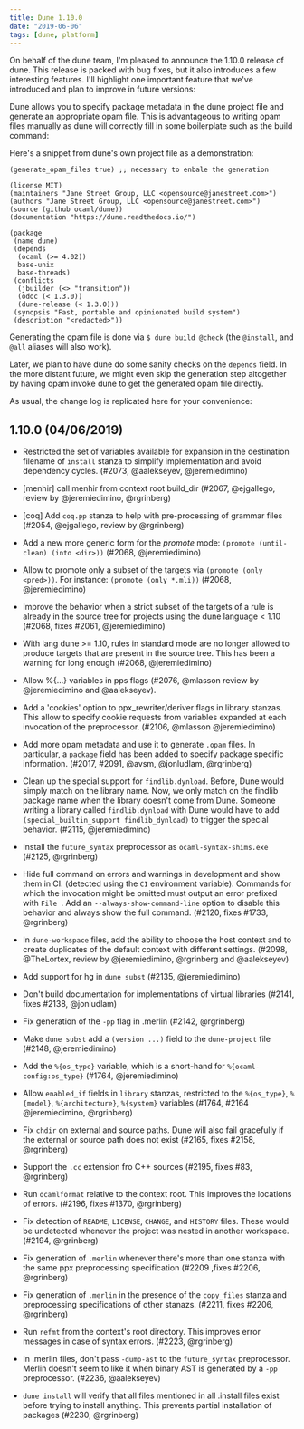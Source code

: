 ```yaml
---
title: Dune 1.10.0
date: "2019-06-06"
tags: [dune, platform]
---
```


On behalf of the dune team, I'm pleased to announce the 1.10.0 release of dune. This release is packed with bug fixes, but it also introduces a few interesting features. I'll highlight one important feature that we've introduced and plan to improve in future versions:

Dune allows you to specify package metadata in the dune project file and generate an appropriate opam file. This is advantageous to writing opam files manually as dune will correctly fill in some boilerplate such as the build command:

Here's a snippet from dune's own project file as a demonstration:

```
(generate_opam_files true) ;; necessary to enbale the generation

(license MIT)
(maintainers "Jane Street Group, LLC <opensource@janestreet.com>")
(authors "Jane Street Group, LLC <opensource@janestreet.com>")
(source (github ocaml/dune))
(documentation "https://dune.readthedocs.io/")

(package
 (name dune)
 (depends
  (ocaml (>= 4.02))
  base-unix
  base-threads)
 (conflicts
  (jbuilder (<> "transition"))
  (odoc (< 1.3.0))
  (dune-release (< 1.3.0)))
 (synopsis "Fast, portable and opinionated build system")
 (description "<redacted>"))
```

Generating the opam file is done via `$ dune build @check` (the `@install`, and `@all` aliases will also work).

Later, we plan to have dune do some sanity checks on the `depends` field. In the more distant future, we might even skip the generation step altogether by having opam invoke dune to get the generated opam file directly.

As usual, the change log is replicated here for your convenience:

1.10.0 (04/06/2019)
-------------------

- Restricted the set of variables available for expansion in the destination
  filename of `install` stanza to simplify implementation and avoid dependency
  cycles. (#2073, @aalekseyev, @jeremiedimino)

- [menhir] call menhir from context root build_dir (#2067, @ejgallego,
  review by @jeremiedimino, @rgrinberg)

- [coq] Add `coq.pp` stanza to help with pre-processing of grammar
  files (#2054, @ejgallego, review by @rgrinberg)

- Add a new more generic form for the *promote* mode: `(promote
  (until-clean) (into <dir>))` (#2068, @jeremiedimino)

- Allow to promote only a subset of the targets via `(promote (only
  <pred>))`. For instance: `(promote (only *.mli))` (#2068, @jeremiedimino)

- Improve the behavior when a strict subset of the targets of a rule is already
  in the source tree for projects using the dune language < 1.10 (#2068, fixes
  #2061, @jeremiedimino)

- With lang dune >= 1.10, rules in standard mode are no longer allowed to
  produce targets that are present in the source tree. This has been a warning
  for long enough (#2068, @jeremiedimino)

- Allow %{...} variables in pps flags (#2076, @mlasson review by @jeremiedimino and
  @aalekseyev).

- Add a 'cookies' option to ppx_rewriter/deriver flags in library stanzas. This
  allow to specify cookie requests from variables expanded at each invocation of
  the preprocessor. (#2106, @mlasson @jeremiedimino)

- Add more opam metadata and use it to generate `.opam` files. In particular, a
  `package` field has been added to specify package specific information.
  (#2017, #2091, @avsm, @jonludlam, @rgrinberg)

- Clean up the special support for `findlib.dynload`. Before, Dune would simply
  match on the library name. Now, we only match on the findlib package name when
  the library doesn't come from Dune. Someone writing a library called
  `findlib.dynload` with Dune would have to add `(special_builtin_support
  findlib_dynload)` to trigger the special behavior. (#2115, @jeremiedimino)

- Install the `future_syntax` preprocessor as `ocaml-syntax-shims.exe` (#2125,
  @rgrinberg)

- Hide full command on errors and warnings in development and show them in CI.
  (detected using the `CI` environment variable). Commands for which the
  invocation might be omitted must output an error prefixed with `File `. Add an
  `--always-show-command-line` option to disable this behavior and always show
  the full command. (#2120, fixes #1733, @rgrinberg)

- In `dune-workspace` files, add the ability to choose the host context and to
  create duplicates of the default context with different settings. (#2098,
  @TheLortex, review by @jeremiedimino, @rgrinberg and @aalekseyev)

- Add support for hg in `dune subst` (#2135, @jeremiedimino)

- Don't build documentation for implementations of virtual libraries (#2141,
  fixes #2138, @jonludlam)

- Fix generation of the `-pp` flag in .merlin (#2142, @rgrinberg)

- Make `dune subst` add a `(version ...)` field to the `dune-project`
  file (#2148, @jeremiedimino)

- Add the `%{os_type}` variable, which is a short-hand for
  `%{ocaml-config:os_type}` (#1764, @jeremiedimino)

- Allow `enabled_if` fields in `library` stanzas, restricted to the
  `%{os_type}`, `%{model}`, `%{architecture}`, `%{system}` variables (#1764,
  #2164 @jeremiedimino, @rgrinberg)

- Fix `chdir` on external and source paths. Dune will also fail gracefully if
  the external or source path does not exist (#2165, fixes #2158, @rgrinberg)

- Support the `.cc` extension fro C++ sources (#2195, fixes #83, @rgrinberg)

- Run `ocamlformat` relative to the context root. This improves the locations of
  errors. (#2196, fixes #1370, @rgrinberg)

- Fix detection of `README`, `LICENSE`, `CHANGE`, and `HISTORY` files. These
  would be undetected whenever the project was nested in another workspace.
  (#2194, @rgrinberg)

- Fix generation of `.merlin` whenever there's more than one stanza with the
  same ppx preprocessing specification (#2209 ,fixes #2206, @rgrinberg)

- Fix generation of `.merlin` in the presence of the `copy_files` stanza and
  preprocessing specifications of other stanazs. (#2211, fixes #2206,
  @rgrinberg)

- Run `refmt` from the context's root directory. This improves error messages in
  case of syntax errors. (#2223, @rgrinberg)

- In .merlin files, don't pass `-dump-ast` to the `future_syntax` preprocessor.
  Merlin doesn't seem to like it when binary AST is generated by a `-pp`
  preprocessor. (#2236, @aalekseyev)

- `dune install` will verify that all files mentioned in all .install files
  exist before trying to install anything. This prevents partial installation of
  packages (#2230, @rgrinberg)